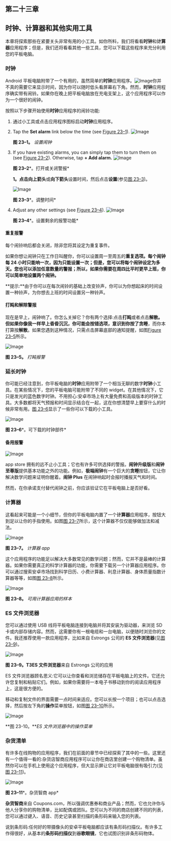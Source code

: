 ## 第二十三章

## **时钟、计算器和其他实用工具**

本章将探索那些在紧要关头非常有用的小工具。如你所料，我们将看看**时钟**和**计算器**应用程序；但是，我们还将看看其他一些工具，您可以下载这些程序来充分利用您的平板电脑。

### 时钟

Android 平板电脑附带了一个有用的，虽然简单的**时钟**应用程序。![Image](img/U2301.jpg)你并不真的需要它来显示时间，因为你可以随时低头看屏幕右下角。然而，**时钟**应用程序确实带有闹铃。如果你在晚上把平板电脑放在充电支架上，这个应用程序可以作为一个很好的闹钟。

按照以下步骤开始使用**时钟**应用程序的闹铃功能:

1.  通过小工具或点击应用程序图标启动**时钟**应用程序。
2.  Tap the **Set alarm** link below the time (see [Figure 23–1](#fig_23_1)). ![Image](img/2301.jpg)

    **图 23–1。** *设置闹钟*

3.  If you have existing alarms, you can simply tap them to turn them on (see [Figure 23–2](#fig_23_2)). Otherwise, tap **+ Add alarm.** ![Image](img/2302.jpg)

    **图 23–2***。打开或关闭警报*

    **1。**点击**向上箭头**或**向下箭头**设置时间，然后点击**设置**(参见[图 23–3](#fig_23_3))。

    ![Image](img/2303.jpg)

    **图 23–3***。调整时间*

4.  Adjust any other settings (see [Figure 23–4](#fig_23_4)). ![Image](img/2304.jpg)

    **图 23–4***。设置剩余的报警功能*

#### 重复报警

每个闹铃响后都会关闭，除非您将其设定为重复事件。

如果你想让闹钟只在工作日叫醒你，你可以设置周一至周五的**重复选项。每个闹钟每 24 小时只能响一次，因为只能设置一次；但是，您可以将每个闹钟设定为多天。您也可以添加任意数量的警报；所以，如果你需要在周四比平时更早上班，你可以简单地设置两个闹钟。**

**提示:**由于你可以在每次闹铃的基础上改变铃声，你可以为你想起床的时间设置一种铃声，为你想去上班的时间设置另一种铃声。

#### 打盹和解除警报

现在是早上，闹钟响了。你怎么关掉它？你有两个选择:点击**打盹**或者点击**解散。**但如果你像我一样早上昏昏沉沉，你可能会按错选项，意识到你按了**贪睡**，而你本打算按**解散**。如果您遇到这种情况，只需点击屏幕底部的通知提醒，如图[Figure 23–5](#fig_23_5)所示。

![Image](img/2305.jpg)

**图 23–5。** *打盹报警*

### 延长时钟

你可能已经注意到，你平板电脑的**时钟**应用附带了一个相当无聊的数字**时钟**小工具。在某些情况下，您的平板电脑可能附带了不同的 widget。在其他情况下，它只是发光的蓝色数字时钟。不用担心:安卓市场上有大量免费和高级版本的时钟工具。大多数都将天气预报和时间显示结合在一起，这在你想清楚早上要穿什么的时候非常有用。[图 23–6](#fig_23_6)显示了一些你可以下载的小工具。

![Image](img/2306.jpg)

**图 23–6***。可下载的时钟部件*

#### 备用报警

![Image](img/U2302.jpg)

app store 拥有的远不止小工具；它也有许多可供选择的警报。**闹钟升级版**和**闹钟至尊版**提供基本功能之外的功能。例如，**极端闹钟**有一个巨大的**贪睡**按钮，它让你解决数学问题来证明你醒着。**闹钟 Plus** 在闹钟响起时会报时播报天气和时间。

然而，在你承诺支付替代闹钟之前，你应该验证它在平板电脑上是否好看。

### 计算器

这看起来可能是一个小细节，但你的平板电脑内置了一个**计算器**应用程序，按钮大到足以让你的手指使用。如图[图 23–7](#fig_23_7)所示，这个计算器不仅仅能够做加法和减法。

![Image](img/2307.jpg)

**图 23–7。** *计算器 app*

这个应用程序的功能足以解决大多数常见的数学问题；然而，它并不是最棒的计算器。如果你需要真正的科学计算器的功能，你需要下载另一个计算器应用程序。你可以通过搜索安卓市场找到科学日历、小费计算器、利息计算器、身体质量指数计算器等等，如图[图 23–8](#fig_23_8)所示。

![Image](img/2308.jpg)

**图 23–8。** *可用计算器应用的样本*

### ES 文件浏览器

您可以通过使用 USB 线将平板电脑连接到电脑并将其安装为驱动器，来浏览 SD 卡或内部存储内容。然而，这需要你有一根电缆和一台电脑，以便随时浏览你的文件。我还推荐使用一款应用程序，比如来自 Estrongs 公司的 **ES 文件浏览器**(见[图 23–9](#fig_23_9))。

![Image](img/2309.jpg)

**图 23–9。**T3**ES 文件浏览器**来自 Estrongs 公司的应用

ES 文件浏览器顾名思义:它可以让你查看和浏览储存在平板电脑上的文件。它还允许您复制和粘贴它们。例如，如果你需要将一本电子书移动到你的阅读应用程序上，这是很方便的。

移动和复制文件的界面需要一点时间来适应。您可以长按一个项目；也可以点击选择，然后按左下角的**操作**菜单按钮，如图[图 23–10](#fig_23_10)所示。

![Image](img/2310.jpg)

**图 23-10。***ES 文件浏览器中的操作菜单*

### 杂货清单

有许多在线购物的应用程序，我们在前面的章节中已经探索了其中的一些。这里还有一个值得一看的:杂货店智商应用程序可以让你在商店里创建一个购物清单。虽然你可以在手机上使用这个应用程序，但大显示屏让它对平板电脑很有吸引力(见[图 23–11](#fig_23_11))。

![Image](img/2311.jpg)

**图 23–11***。杂货智商 app*

**杂货智商**来自 Coupons.com，所以强调优惠券和商业产品；然而，它也允许你与他人分享你的购物清单，比如配偶或团队。您可以为不同的商店创建不同的列表，您可以通过键入、语音、历史记录甚至扫描的条形码来输入您的列表。

说到条形码:任何好的带摄像头的安卓平板电脑都应该有条形码扫描仪。有许多工作得很好，从基本的**条形码扫描仪**到**谷歌眼镜**，它也试图识别非条形码物体。